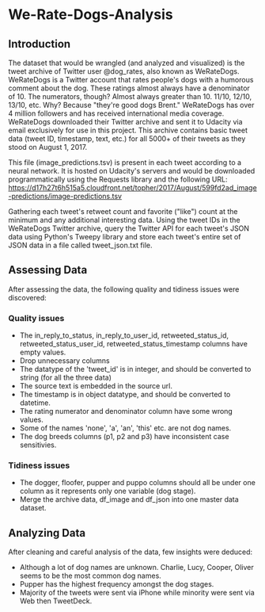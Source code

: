 # We-Rate-Dogs-Analysis
## Introduction
The dataset that would be wrangled (and analyzed and visualized) is the tweet archive of Twitter user @dog_rates, also known as WeRateDogs. WeRateDogs is a Twitter account that rates people's dogs with a humorous comment about the dog. These ratings almost always have a denominator of 10. The numerators, though? Almost always greater than 10. 11/10, 12/10, 13/10, etc. Why? Because "they're good dogs Brent." WeRateDogs has over 4 million followers and has received international media coverage. WeRateDogs downloaded their Twitter archive and sent it to Udacity via email exclusively for use in this project. This archive contains basic tweet data (tweet ID, timestamp, text, etc.) for all 5000+ of their tweets as they stood on August 1, 2017.

This file (image_predictions.tsv) is present in each tweet according to a neural network. It is hosted on Udacity's servers and would be downloaded programmatically using the Requests library and the following URL: https://d17h27t6h515a5.cloudfront.net/topher/2017/August/599fd2ad_image-predictions/image-predictions.tsv

Gathering each tweet's retweet count and favorite ("like") count at the minimum and any additional interesting data. Using the tweet IDs in the WeRateDogs Twitter archive, query the Twitter API for each tweet's JSON data using Python's Tweepy library and store each tweet's entire set of JSON data in a file called tweet_json.txt file. 

## Assessing Data
After assessing the data, the following quality and tidiness issues were discovered:
### Quality issues
- The in_reply_to_status, in_reply_to_user_id, retweeted_status_id, retweeted_status_user_id, retweeted_status_timestamp columns have empty values.
- Drop unnecessary columns
- The datatype of the 'tweet_id' is in integer, and should be converted to string (for all the three data)
- The source text is embedded in the source url.
- The timestamp is in object datatype, and should be converted to datetime.
- The rating numerator and denominator column have some wrong values.
- Some of the names 'none', 'a', 'an', 'this' etc. are not dog names.
- The dog breeds columns (p1, p2 and p3) have inconsistent case sensitivies.
### Tidiness issues
- The dogger, floofer, pupper and puppo columns should all be under one column as it represents only one variable (dog stage).
- Merge the archive data, df_image and df_json into one master data dataset.
## Analyzing Data
After cleaning and careful analysis of the data, few insights were deduced:
- Although a lot of dog names are unknown. Charlie, Lucy, Cooper, Oliver seems to be the most common dog names.
- Pupper has the highest frequency amongst the dog stages.
- Majority of the tweets were sent via iPhone while minority were sent via Web then TweetDeck.



